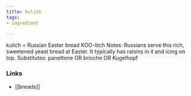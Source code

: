 ```yaml
---
title: kulich
tags:
- ingredient

---
```

kulich = Russian Easter bread KOO-litch Notes: Russians serve this rich, sweetened yeast bread at Easter. It typically has raisins in it and icing on top. Substitutes: panettone OR brioche OR Kugelhopf

### Links

* [[breads]]
